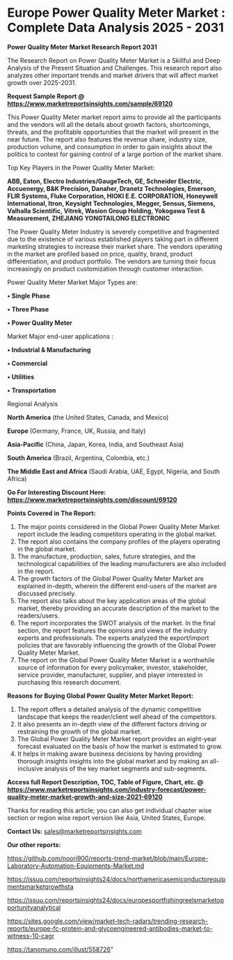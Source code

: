 # Europe Power Quality Meter Market : Complete Data Analysis 2025 - 2031

<strong>Power Quality Meter Market Research Report 2031</strong>

The Research Report on Power Quality Meter Market is a Skillful and Deep Analysis of the Present Situation and Challenges. This research report also analyzes other important trends and market drivers that will affect market growth over 2025-2031.

<strong>Request Sample Report @ <a href=https://www.marketreportsinsights.com/sample/69120>https://www.marketreportsinsights.com/sample/69120</a></strong>

This Power Quality Meter market report aims to provide all the participants and the vendors will all the details about growth factors, shortcomings, threats, and the profitable opportunities that the market will present in the near future. The report also features the revenue share, industry size, production volume, and consumption in order to gain insights about the politics to contest for gaining control of a large portion of the market share.

Top Key Players in the Power Quality Meter Market:

<strong>ABB, Eaton, Electro Industries/GaugeTech, GE, Schneider Electric, Accuenergy, B&K Precision, Danaher, Dranetz Technologies, Emerson, FLIR Systems, Fluke Corporation, HIOKI E.E. CORPORATION, Honeywell International, Itron, Keysight Technologies, Megger, Sensus, Siemens, Valhalla Scientific, Vitrek, Wasion Group Holding, Yokogawa Test & Measurement, ZHEJIANG YONGTAILONG ELECTRONIC</strong>

The Power Quality Meter Industry is severely competitive and fragmented due to the existence of various established players taking part in different marketing strategies to increase their market share. The vendors operating in the market are profiled based on price, quality, brand, product differentiation, and product portfolio. The vendors are turning their focus increasingly on product customization through customer interaction.

Power Quality Meter Market Major Types are:

<strong>• Single Phase

• Three Phase

• Power Quality Meter</strong>

Market Major end-user applications :

<strong>• Industrial & Manufacturing

• Commercial

• Utilities

• Transportation</strong>

Regional Analysis

</u><strong><b>North America</b></strong> (the United States, Canada, and Mexico)

<strong><b>Europe </b></strong>(Germany, France, UK, Russia, and Italy)

<strong><b>Asia-Pacific</b></strong> (China, Japan, Korea, India, and Southeast Asia)

<strong><b>South America</b></strong> (Brazil, Argentina, Colombia, etc.)

<strong><b>The Middle East and Africa</b></strong> (Saudi Arabia, UAE, Egypt, Nigeria, and South Africa)

<strong>Go For Interesting Discount Here: <a href=https://www.marketreportsinsights.com/discount/69120>https://www.marketreportsinsights.com/discount/69120</a></strong>

<strong>Points Covered in The Report:</strong>
<ol>
  <li>The major points considered in the Global Power Quality Meter Market report include the leading competitors operating in the global market.</li>
  <li>The report also contains the company profiles of the players operating in the global market.</li>
  <li>The manufacture, production, sales, future strategies, and the technological capabilities of the leading manufacturers are also included in the report.</li>
  <li>The growth factors of the Global Power Quality Meter Market are explained in-depth, wherein the different end-users of the market are discussed precisely.</li>
  <li>The report also talks about the key application areas of the global market, thereby providing an accurate description of the market to the readers/users.</li>
  <li>The report incorporates the SWOT analysis of the market. In the final section, the report features the opinions and views of the industry experts and professionals. The experts analyzed the export/import policies that are favorably influencing the growth of the Global Power Quality Meter Market.</li>
  <li>The report on the Global Power Quality Meter Market is a worthwhile source of information for every policymaker, investor, stakeholder, service provider, manufacturer, supplier, and player interested in purchasing this research document.</li>
</ol>
<strong>Reasons for Buying Global Power Quality Meter Market Report:</strong>

<ol>
  <li>The report offers a detailed analysis of the dynamic competitive landscape that keeps the reader/client well ahead of the competitors.</li>
  <li>It also presents an in-depth view of the different factors driving or restraining the growth of the global market.</li>
  <li>The Global Power Quality Meter Market report provides an eight-year forecast evaluated on the basis of how the market is estimated to grow.</li>
  <li>It helps in making aware business decisions by having providing thorough insights insights into the global market and by making an all-inclusive analysis of the key market segments and sub-segments.</li>
</ol>
<strong>Access full Report Description, TOC, Table of Figure, Chart, etc. @ <a href=https://www.marketreportsinsights.com/industry-forecast/power-quality-meter-market-growth-and-size-2021-69120>https://www.marketreportsinsights.com/industry-forecast/power-quality-meter-market-growth-and-size-2021-69120</a></strong>


Thanks for reading this article; you can also get individual chapter wise section or region wise report version like Asia, United States, Europe.

<strong>Contact Us:</strong>
sales@marketreportsinsights.com

<strong>Our other reports:</strong>

<a href=https://github.com/noori900/reports-trend-market/blob/main/Europe-Laboratory-Automation-Equipments-Market.md>https://github.com/noori900/reports-trend-market/blob/main/Europe-Laboratory-Automation-Equipments-Market.md</a>

<a href=https://issuu.com/reportsinsights24/docs/northamericasemiconductorequipmentsmarketgrowthsta>https://issuu.com/reportsinsights24/docs/northamericasemiconductorequipmentsmarketgrowthsta</a>

<a href=https://issuu.com/reportsinsights24/docs/europesportfishingreelsmarketopportunityanalytical>https://issuu.com/reportsinsights24/docs/europesportfishingreelsmarketopportunityanalytical</a>

<a href=https://sites.google.com/view/market-tech-radars/trending-research-reports/europe-fc-protein-and-glycoengineered-antibodies-market-to-witness-10-cagr>https://sites.google.com/view/market-tech-radars/trending-research-reports/europe-fc-protein-and-glycoengineered-antibodies-market-to-witness-10-cagr</a>

<a href=https://tanomuno.com/illust/558726>https://tanomuno.com/illust/558726</a>"
